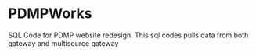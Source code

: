 # PDMPWorks

SQL Code for PDMP website redesign. This sql codes pulls data from both gateway and multisource gateway
